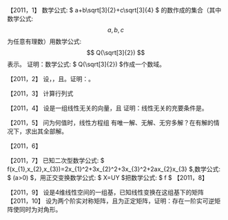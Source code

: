 【2011，1】
数学公式: 
$ a+b\sqrt[3]{2}+c\sqrt[3]{4}  $
的数作成的集合（其中数学公式: $$ a,b,c $$为任意有理数）用数学公式: $$ Q(\sqrt[3]{2}) $$表示。
证明：数学公式: $ Q(\sqrt[3]{2}) $作成一个数域。

【2011，2】
设，，且。证明：。

【2011，3】
计算行列式

【2011，4】
设是一组线性无关的向量，且
证明：线性无关的充要条件是。

【2011，5】
问为何值时，线性方程组
有唯一解、无解、无穷多解？在有解的情况下，求出其全部解。

【2011，6】

【2011，7】
已知二次型数学公式: $ f(x_{1},x_{2},x_{3})=2x_{1}^2+3x_{2}^2+3x_{3}^2+2ax_{2}x_{3} $,数学公式: $ (a>0) $，用正交变换数学公式: $ X=UY $把数学公式: $ f $
【2011，8】

【2011，9】
设是4维线性空间的一组基，已知线性变换在这组基下的矩阵
【2011，10】
设为两个阶实对称矩阵，且为正定矩阵，证明：存在一阶实可逆矩阵使同时为对角形。
